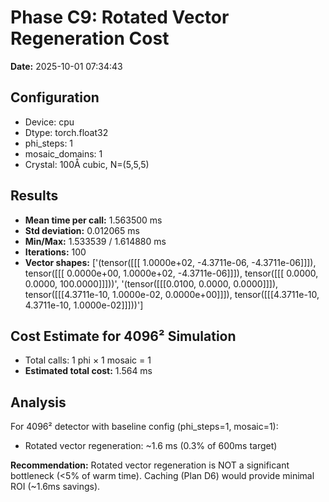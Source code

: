 # Phase C9: Rotated Vector Regeneration Cost

**Date:** 2025-10-01 07:34:43

## Configuration
- Device: cpu
- Dtype: torch.float32
- phi_steps: 1
- mosaic_domains: 1
- Crystal: 100Å cubic, N=(5,5,5)

## Results
- **Mean time per call:** 1.563500 ms
- **Std deviation:** 0.012065 ms
- **Min/Max:** 1.533539 / 1.614880 ms
- **Iterations:** 100
- **Vector shapes:** ['(tensor([[[ 1.0000e+02, -4.3711e-06, -4.3711e-06]]]), tensor([[[ 0.0000e+00,  1.0000e+02, -4.3711e-06]]]), tensor([[[  0.0000,   0.0000, 100.0000]]]))', '(tensor([[[0.0100, 0.0000, 0.0000]]]), tensor([[[4.3711e-10, 1.0000e-02, 0.0000e+00]]]), tensor([[[4.3711e-10, 4.3711e-10, 1.0000e-02]]]))']

## Cost Estimate for 4096² Simulation
- Total calls: 1 phi × 1 mosaic = 1
- **Estimated total cost:** 1.564 ms

## Analysis
For 4096² detector with baseline config (phi_steps=1, mosaic=1):
- Rotated vector regeneration: ~1.6 ms (0.3% of 600ms target)

**Recommendation:** Rotated vector regeneration is NOT a significant bottleneck (<5% of warm time). Caching (Plan D6) would provide minimal ROI (~1.6ms savings).
